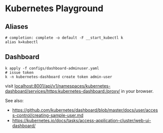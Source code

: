 # Kubernetes Playground

## Aliases

```shell
# completion: complete -o default -F __start_kubectl k
alias k=kubectl
```

## Dashboard

```shell
k apply -f configs/dashboard-adminuser.yaml
# issue token
k -n kubernetes-dashboard create token admin-user
```

visit [localhost:8001/api/v1/namespaces/kubernetes-dashboard/services/https:kubernetes-dashboard:/proxy/](http://localhost:8001/api/v1/namespaces/kubernetes-dashboard/services/https:kubernetes-dashboard:/proxy/) in your browser.

See also:

- https://github.com/kubernetes/dashboard/blob/master/docs/user/access-control/creating-sample-user.md
- https://kubernetes.io/docs/tasks/access-application-cluster/web-ui-dashboard/
